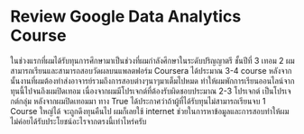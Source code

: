 
# Review Google Data Analytics Course

ในช่วงแรกที่ผมได้รับทุนการศึกษามาเป็นช่วงที่ผมกำลังศึกษาในระดับปริญญาตรี ชั้นปีที่ 3 เทอม 2 ผมสามารถเรียนและสามารถสอบวัดผลบนแพลตฟอร์ม Coursera ได้ประมาณ 3-4 course หลังจากนั้นงานที่ผมต้องทำส่งอาจารย์รวมถึงการสอบต่างๆนาๆมาเต็มไปหมด ทำให้ผมพักการเรียนออนไลน์จากทุนนี้ไปจนถึงผมปิดเทอม เนื่องจากผมมีโปรเจกต์ที่ต้องรับผิดชอบประมาณ 2-3 โปรเจกต์ เป็นโปรเจกต์กลุ่ม หลังจากผมปิดเทอมมา ทาง True ได้ประกาศว่าถ้าผู้ที่ได้รับทุนไม่สามารถเรียนจบ 1 Course ใหญ่ได้ จะถูกดึงทุนคืนไป ผมก็เลยใช้ internet ช่วยในการหาข้อมูลและการสอบทำให้ผมไม่ค่อยได้รับประโยชน์อะไรจากตรงนี้เท่าไหร่ครับ

